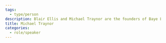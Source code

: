 ```yaml
---
tags:
  - type/person
description: Blair Ellis and Michael Traynor are the founders of Baye Labs. Michael specializes in artificial intelligence, and Blair’s background is in psychology and neuroscience and hearing healthcare. Both are scientifically minded, and focused on creating evidence-based learning systems that make complex information more accessible. They also aim to make the learning process fun and engaging for users.
title: Michael Traynor
categories:
  - role/speaker
---
```

